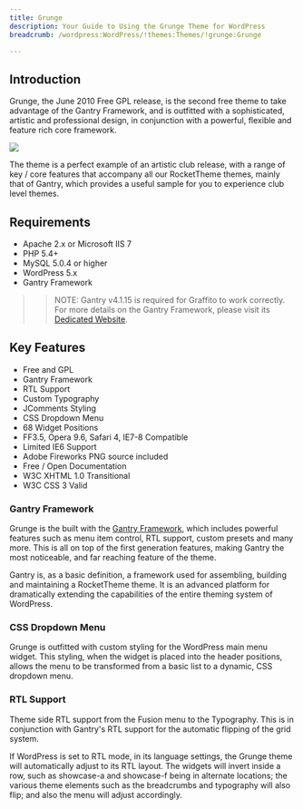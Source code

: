 ```yaml
---
title: Grunge
description: Your Guide to Using the Grunge Theme for WordPress
breadcrumb: /wordpress:WordPress/!themes:Themes/!grunge:Grunge

---
```


Introduction
-----

Grunge, the June 2010 Free GPL release, is the second free theme to take advantage of the Gantry Framework, and is outfitted with a sophisticated, artistic and professional design, in conjunction with a powerful, flexible and feature rich core framework. 

![][Grunge]

The theme is a perfect example of an artistic club release, with a range of key / core features that accompany all our RocketTheme themes, mainly that of Gantry, which provides a useful sample for you to experience club level themes.

Requirements
-----

* Apache 2.x or Microsoft IIS 7
* PHP 5.4+
* MySQL 5.0.4 or higher
* WordPress 5.x
* Gantry Framework

>> NOTE: Gantry v4.1.15 is required for Graffito to work correctly. For more details on the Gantry Framework, please visit its [Dedicated Website][gantry].

Key Features
-----

* Free and GPL
* Gantry Framework
* RTL Support
* Custom Typography
* JComments Styling
* CSS Dropdown Menu
* 68 Widget Positions
* FF3.5, Opera 9.6, Safari 4, IE7-8 Compatible
* Limited IE6 Support
* Adobe Fireworks PNG source included
* Free / Open Documentation
* W3C XHTML 1.0 Transitional
* W3C CSS 3 Valid

### Gantry Framework

Grunge is the built with the [Gantry Framework][gantry], which includes powerful features such as menu item control, RTL support, custom presets and many more. This is all on top of the first generation features, making Gantry the most noticeable, and far reaching feature of the theme.

Gantry is, as a basic definition, a framework used for assembling, building and maintaining a RocketTheme theme. It is an advanced platform for dramatically extending the capabilities of the entire theming system of WordPress. 

### CSS Dropdown Menu

Grunge is outfitted with custom styling for the WordPress main menu widget. This styling, when the widget is placed into the header positions, allows the menu to be transformed from a basic list to a dynamic, CSS dropdown menu.

### RTL Support

Theme side RTL support from the Fusion menu to the Typography. This is in conjunction with Gantry's RTL support for the automatic flipping of the grid system.

If WordPress is set to RTL mode, in its language settings, the Grunge theme will automatically adjust to its RTL layout. The widgets will invert inside a row, such as showcase-a and showcase-f being in alternate locations; the various theme elements such as the breadcrumbs and typography will also flip; and also the menu will adjust accordingly.

[gantry]: http://gantry.org
[Grunge]: assets/grunge2.jpeg
[responsive]: assets/responsive.jpg
[roksprocket]: assets/roksprocket.jpg
[filezilla]: https://filezilla-project.org
[launcher]: ../../start/rocketlauncher.md